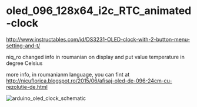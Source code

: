 # oled_096_128x64_i2c_RTC_animated-clock
http://www.instructables.com/id/DS3231-OLED-clock-with-2-button-menu-setting-and-t/

niq_ro changed info in roumanian on display and put value temperature in degree Celsius

more info, in roumanianm language, you can fint at http://nicuflorica.blogspot.ro/2015/06/afisaj-oled-de-096-24cm-cu-rezolutie-de.html

![arduino_oled_clock_schematic](https://cloud.githubusercontent.com/assets/4947574/8266491/96d3ff5e-1739-11e5-93ae-0dd0764abb4e.png)
